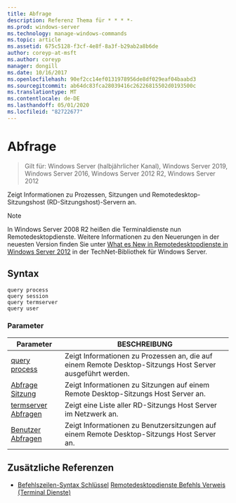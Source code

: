 ```yaml
---
title: Abfrage
description: Referenz Thema für * * * *-
ms.prod: windows-server
ms.technology: manage-windows-commands
ms.topic: article
ms.assetid: 675c5128-f3cf-4e8f-8a3f-b29ab2a8b6de
author: coreyp-at-msft
ms.author: coreyp
manager: dongill
ms.date: 10/16/2017
ms.openlocfilehash: 90ef2cc14ef0131978956de8df029eaf04baabd3
ms.sourcegitcommit: ab64dc83fca28039416c26226815502d0193500c
ms.translationtype: MT
ms.contentlocale: de-DE
ms.lasthandoff: 05/01/2020
ms.locfileid: "82722677"
---
```

# <a name="query"></a>Abfrage

> Gilt für: Windows Server (halbjährlicher Kanal), Windows Server 2019, Windows Server 2016, Windows Server 2012 R2, Windows Server 2012

Zeigt Informationen zu Prozessen, Sitzungen und Remotedesktop-Sitzungshost (RD-Sitzungshost)-Servern an.

> [!NOTE]
> In Windows Server 2008 R2 heißen die Terminaldienste nun Remotedesktopdienste. Weitere Informationen zu den Neuerungen in der neuesten Version finden Sie unter [What es New in Remotedesktopdienste in Windows Server 2012](https://technet.microsoft.com/library/hh831527) in der TechNet-Bibliothek für Windows Server.

## <a name="syntax"></a>Syntax
```
query process
query session
query termserver
query user
```

### <a name="parameters"></a>Parameter
|Parameter|BESCHREIBUNG|
|-------|--------|
|[query process](query-process.md)|Zeigt Informationen zu Prozessen an, die auf einem Remote Desktop-Sitzungs Host Server ausgeführt werden.|
|[Abfrage Sitzung](query-session.md)|Zeigt Informationen zu Sitzungen auf einem Remote Desktop-Sitzungs Host Server an.|
|[termserver Abfragen](query-termserver.md)|Zeigt eine Liste aller RD-Sitzungs Host Server im Netzwerk an.|
|[Benutzer Abfragen](query-user.md)|Zeigt Informationen zu Benutzersitzungen auf einem Remote Desktop-Sitzungs Host Server an.|

## <a name="additional-references"></a>Zusätzliche Referenzen
- [Befehlszeilen-Syntax Schlüssel](command-line-syntax-key.md)
[Remotedesktopdienste Befehls Verweis (Terminal Dienste)](remote-desktop-services-terminal-services-command-reference.md)
